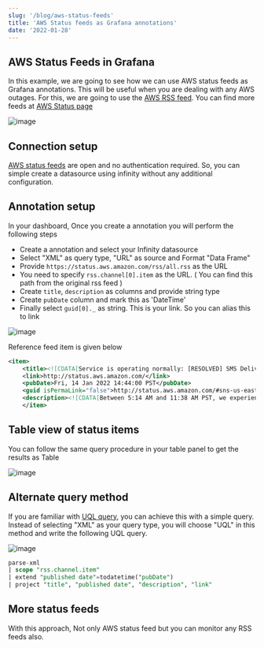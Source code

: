 ```yaml
---
slug: '/blog/aws-status-feeds'
title: 'AWS Status feeds as Grafana annotations'
date: '2022-01-28'
---
```


## AWS Status Feeds in Grafana

In this example, we are going to see how we can use AWS status feeds as Grafana annotations. This will be useful when you are dealing with any AWS outages. For this, we are going to use the [AWS RSS feed](https://status.aws.amazon.com/rss/all.rss). You can find more feeds at [AWS Status page](https://status.aws.amazon.com/)

![image](https://user-images.githubusercontent.com/153843/151575227-20088546-4368-4066-a91b-64058982544b.png#center)

## Connection setup

[AWS status feeds](https://status.aws.amazon.com/rss/all.rss) are open and no authentication required. So, you can simple create a datasource using infinity without any additional configuration.

## Annotation setup

In your dashboard, Once you create a annotation you will perform the following steps

- Create a annotation and select your Infinity datasource
- Select "XML" as query type, "URL" as source and Format "Data Frame"
- Provide `https://status.aws.amazon.com/rss/all.rss` as the URL
- You need to specify `rss.channel[0].item` as the URL. ( You can find this path from the original rss feed )
- Create `title`, `description` as columns and provide string type
- Create `pubDate` column and mark this as 'DateTime'
- Finally select `guid[0]._` as string. This is your link. So you can alias this to link

![image](https://user-images.githubusercontent.com/153843/151575928-4fc9f188-7f9a-43c5-a92a-6069fe434e6a.png)

Reference feed item is given below

```xml
<item>
    <title><![CDATA[Service is operating normally: [RESOLVED] SMS Delivery Delays]]></title>
    <link>http://status.aws.amazon.com/</link>
    <pubDate>Fri, 14 Jan 2022 14:44:00 PST</pubDate>
    <guid isPermaLink="false">http://status.aws.amazon.com/#sns-us-east-1_1642200240</guid>
    <description><![CDATA[Between 5:14 AM and 11:38 AM PST, we experienced increased delivery latency while delivering SMS messages using US toll-free numbers. Also starting at 5:14 AM, SMS message delivery receipts were delayed, which created a backlog of undelivered delivery receipts. We are continuing to work with our downstream partners to clear this backlog. Receipts for new SMS deliveries will also be delayed until this backlog clears. The issues have been resolved and the service is operating normally.]]></description>
    </item>
```

## Table view of status items

You can follow the same query procedure in your table panel to get the results as Table

![image](https://user-images.githubusercontent.com/153843/151576874-6f4d73d2-9331-4473-a7aa-a3eae0bec880.png#center)

## Alternate query method

If you are familiar with [UQL query](/wiki/uql), you can achieve this with a simple query. Instead of selecting "XML" as your query type, you will choose "UQL" in this method and write the following UQL query.

![image](https://user-images.githubusercontent.com/153843/151577609-d2e5a7c3-aaf8-412b-83b8-965ca676eef4.png#center)

```sql
parse-xml
| scope "rss.channel.item"
| extend "published date"=todatetime("pubDate")
| project "title", "published date", "description", "link"
```

## More status feeds

With this approach, Not only AWS status feed but you can monitor any RSS feeds also.
